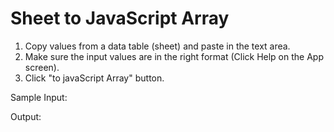 # Sheet to JavaScript Array
1. Copy values from a data table (sheet) and paste in the text area.
2. Make sure the input values are in the right format (Click Help on the App screen).
3. Click "to javaScript Array" button.

Sample Input:

Output:
